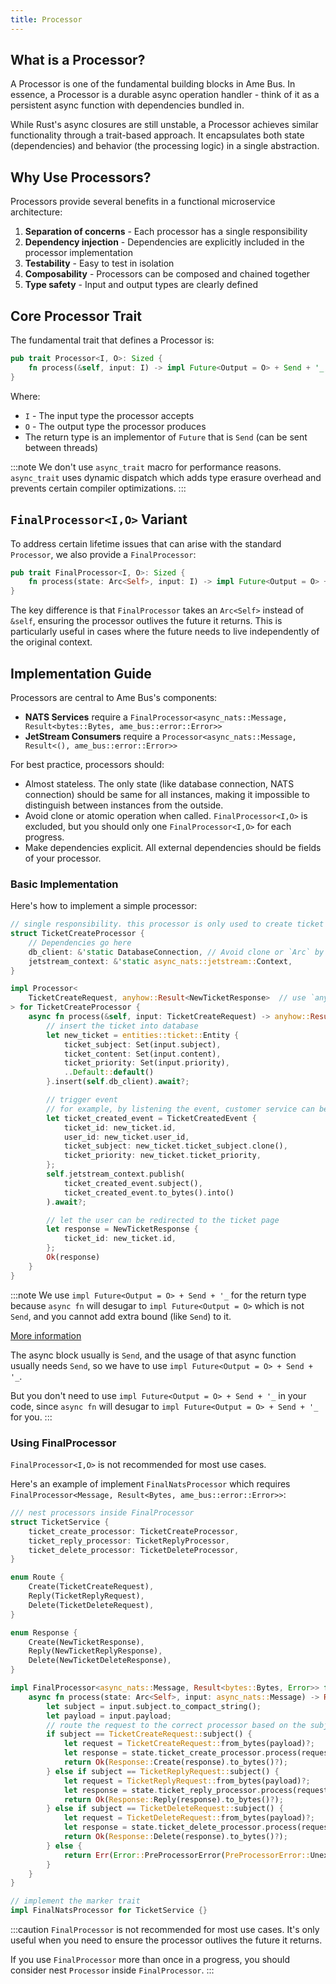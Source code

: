 ```yaml
---
title: Processor
---
```


## What is a Processor?

A Processor is one of the fundamental building blocks in Ame Bus. In essence, a Processor is a durable async operation handler - think of it as a persistent async function with dependencies bundled in.

While Rust's async closures are still unstable, a Processor achieves similar functionality through a trait-based approach. It encapsulates both state (dependencies) and behavior (the processing logic) in a single abstraction.

## Why Use Processors?

Processors provide several benefits in a functional microservice architecture:

1. **Separation of concerns** - Each processor has a single responsibility
2. **Dependency injection** - Dependencies are explicitly included in the processor implementation
3. **Testability** - Easy to test in isolation
4. **Composability** - Processors can be composed and chained together
5. **Type safety** - Input and output types are clearly defined

## Core Processor Trait

The fundamental trait that defines a Processor is:

```rust
pub trait Processor<I, O>: Sized {
    fn process(&self, input: I) -> impl Future<Output = O> + Send + '_;
}
```

Where:
- `I` - The input type the processor accepts
- `O` - The output type the processor produces
- The return type is an implementor of `Future` that is `Send` (can be sent between threads)

:::note
We don't use `async_trait` macro for performance reasons. `async_trait` uses dynamic dispatch which adds type erasure overhead and prevents certain compiler optimizations.
:::

## `FinalProcessor<I,O>` Variant

To address certain lifetime issues that can arise with the standard `Processor`, we also provide a `FinalProcessor`:

```rust
pub trait FinalProcessor<I, O>: Sized {
    fn process(state: Arc<Self>, input: I) -> impl Future<Output = O> + Send;
}
```

The key difference is that `FinalProcessor` takes an `Arc<Self>` instead of `&self`, ensuring the processor outlives the future it returns. This is particularly useful in cases where the future needs to live independently of the original context.

## Implementation Guide

Processors are central to Ame Bus's components:

- **NATS Services** require a `FinalProcessor<async_nats::Message, Result<bytes::Bytes, ame_bus::error::Error>>`
- **JetStream Consumers** require a `Processor<async_nats::Message, Result<(), ame_bus::error::Error>>`

For best practice, processors should:

- Almost stateless. The only state (like database connection, NATS connection) should be same for all instances, making it impossible to distinguish between instances from the outside.
- Avoid clone or atomic operation when called. `FinalProcessor<I,O>` is excluded, but you should only one `FinalProcessor<I,O>` for each progress.
- Make dependencies explicit. All external dependencies should be fields of your processor.

### Basic Implementation

Here's how to implement a simple processor:

```rust
// single responsibility. this processor is only used to create ticket
struct TicketCreateProcessor {
    // Dependencies go here
    db_client: &'static DatabaseConnection, // Avoid clone or `Arc` by using `OnceCell<T>` and `&'static T`
    jetstream_context: &'static async_nats::jetstream::Context,
}

impl Processor<
    TicketCreateRequest, anyhow::Result<NewTicketResponse>  // use `anyhow::Result` to make error handling simpler
> for TicketCreateProcessor {
    async fn process(&self, input: TicketCreateRequest) -> anyhow::Result<NewTicketResponse> {
        // insert the ticket into database
        let new_ticket = entities::ticket::Entity {
            ticket_subject: Set(input.subject),
            ticket_content: Set(input.content),
            ticket_priority: Set(input.priority),
            ..Default::default()
        }.insert(self.db_client).await?;

        // trigger event
        // for example, by listening the event, customer service can be notified
        let ticket_created_event = TicketCreatedEvent {
            ticket_id: new_ticket.id,
            user_id: new_ticket.user_id,
            ticket_subject: new_ticket.ticket_subject.clone(),
            ticket_priority: new_ticket.ticket_priority,
        };
        self.jetstream_context.publish(
            ticket_created_event.subject(),
            ticket_created_event.to_bytes().into()
        ).await?;

        // let the user can be redirected to the ticket page
        let response = NewTicketResponse {
            ticket_id: new_ticket.id,
        };
        Ok(response)
    }
}
```

:::note
We use `impl Future<Output = O> + Send + '_` for the return type because `async fn` will desugar to `impl Future<Output = O>` which is not `Send`, and you cannot add extra bound (like `Send`) to it. 

[More information](https://blog.rust-lang.org/2023/12/21/async-fn-rpit-in-traits.html)

The async block usually is `Send`, and the usage of that async function usually needs `Send`, so we have to use `impl Future<Output = O> + Send + '_`.

But you don't need to use `impl Future<Output = O> + Send + '_` in your code, since `async fn` will desugar to `impl Future<Output = O> + Send + '_` for you.
:::

### Using FinalProcessor

`FinalProcessor<I,O>` is not recommended for most use cases.

Here's an example of implement `FinalNatsProcessor` which requires `FinalProcessor<Message, Result<Bytes, ame_bus::error::Error>>`:

```rust
/// nest processors inside FinalProcessor
struct TicketService {
    ticket_create_processor: TicketCreateProcessor,
    ticket_reply_processor: TicketReplyProcessor,
    ticket_delete_processor: TicketDeleteProcessor,
}

enum Route {
    Create(TicketCreateRequest),
    Reply(TicketReplyRequest),
    Delete(TicketDeleteRequest),
}

enum Response {
    Create(NewTicketResponse),
    Reply(NewTicketReplyResponse),
    Delete(NewTicketDeleteResponse),
}

impl FinalProcessor<async_nats::Message, Result<bytes::Bytes, Error>> for TicketService {
    async fn process(state: Arc<Self>, input: async_nats::Message) -> Result<bytes::Bytes, Error> {
        let subject = input.subject.to_compact_string();
        let payload = input.payload;
        // route the request to the correct processor based on the subject
        if subject == TicketCreateRequest::subject() {
            let request = TicketCreateRequest::from_bytes(payload)?;
            let response = state.ticket_create_processor.process(request).await?
            return Ok(Response::Create(response).to_bytes()?);
        } else if subject == TicketReplyRequest::subject() {
            let request = TicketReplyRequest::from_bytes(payload)?;
            let response = state.ticket_reply_processor.process(request).await?
            return Ok(Response::Reply(response).to_bytes()?);
        } else if subject == TicketDeleteRequest::subject() {
            let request = TicketDeleteRequest::from_bytes(payload)?;
            let response = state.ticket_delete_processor.process(request).await?
            return Ok(Response::Delete(response).to_bytes()?);
        } else {
            return Err(Error::PreProcessorError(PreProcessorError::UnexpectedSubject(input.subject)));
        }
    }
}

// implement the marker trait
impl FinalNatsProcessor for TicketService {}
```

:::caution
`FinalProcessor` is not recommended for most use cases. It's only useful when you need to ensure the processor outlives the future it returns.

If you use `FinalProcessor` more than once in a progress, you should consider nest `Processor` inside `FinalProcessor`.
:::